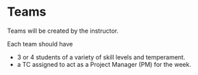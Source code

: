 # Teams

Teams will be created by the instructor.

Each team should have

- 3 or 4 students of a variety of skill levels and temperament.
- a TC assigned to act as a Project Manager (PM) for the week.
